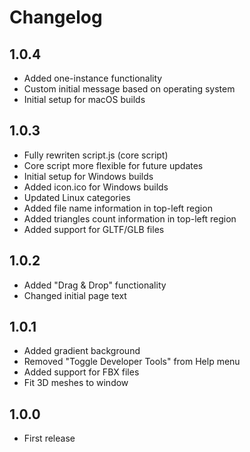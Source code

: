 # Changelog
## 1.0.4
- Added one-instance functionality
- Custom initial message based on operating system
- Initial setup for macOS builds

## 1.0.3
- Fully rewriten script.js (core script)
- Core script more flexible for future updates
- Initial setup for Windows builds
- Added icon.ico for Windows builds
- Updated Linux categories
- Added file name information in top-left region
- Added triangles count information in top-left region
- Added support for GLTF/GLB files

## 1.0.2
- Added "Drag & Drop" functionality
- Changed initial page text

## 1.0.1
- Added gradient background
- Removed "Toggle Developer Tools" from Help menu
- Added support for FBX files
- Fit 3D meshes to window

## 1.0.0
- First release